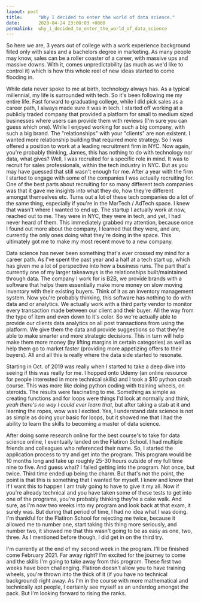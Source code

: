 ```yaml
---
layout: post
title:      "Why I decided to enter the world of data science."
date:       2020-04-24 23:00:03 +0000
permalink:  why_i_decided_to_enter_the_world_of_data_science
---
```



So here we are, 3 years out of college with a work experience background filled only with sales and a bachelors degree in marketing. As many people may know, sales can be a roller coaster of a career, with massive ups and massive downs. With it, comes unpredictability (as much as we'd like to control it) which is how this whole reel of new ideas started to come flooding in. 

While data never spoke to me at birth, technology always has. As a typical millennial, my life is surrounded with tech. So it's been following me my entire life.  Fast forward to graduating college, while I did pick sales as a career path, I always made sure it was in tech. I started off working at a publicly traded company that provided a platform for small to medium sized businesses where users can provide them with reviews (I'm sure you can guess which one). While I enjoyed working for such a big company, with such a big brand. The "relationships" with your "clients" are non existent. I wanted more relationship building that required more strategy. So I was offered a position to work at a leading recruitment firm in NYC. Now again, you're probably thinking, James, this has nothing to do with technology nor data, what gives? Well, I was recruited for a specific role in mind. It was to recruit for sales professionals, within the tech industry in NYC. But as you may have guessed that still wasn't enough for me. After a year with the firm I started to engage with some of the companies I was actually recruiting for. One of the best parts about recruiting for so many different tech companies was that it gave me insights into what they do, how they're different amongst themselves etc. Turns out a lot of these tech companies do a lot of the same thing, especially if you're in the MarTech / AdTech space. I knew that wasn't where I wanted to end up. The startup I actually work at now, reached out to me. They were in NYC, they were in tech, and yet, I had never heard of them. This immediately grabbed my attention, because once I found out more about the company, I learned that they were, and are, currently the only ones doing what they're doing in the space. This ultimately got me to make my most recent move to a new company.

Data science has never been something that's ever crossed my mind for a career path. As I've spent the past year and a half at a tech start up, which has given me a lot of perspective into how a business runs. The part that's currently one of my larger takeaways is the relationships built/maintained through data. The company I work for is B2B, we provide brands with a software that helps them essentially make more money on slow moving inventory with their existing buyers. Think of it as an inventory management system. Now you're probably thinking, this software has nothing to do with data and or analytics. We actually work with a third party vendor to monitor every transaction made between our client and their buyer. All the way from the type of item and even down to it's color. So we're actually able to provide our clients data analytics on all post transactions from using the platform. We give them the data and provide suggestions so that they're able to make smarter and more strategic decisions. This in turn will help make them more money (by lifting margins in certain categories) as well as help them go to market faster (providing more appetizing offers to their buyers). All and all this is really where the data side started to resonate.

Starting in Oct. of 2019 was really when I started to take a deep dive into seeing if this was really for me. I hopped onto Udemy (an online resource for people interested in more technical skills) and I took a $10 python crash course. This was more like doing python coding with training wheels, on steroids. The results were fascinating to me. Something as simple as creating functions and for loops were things I'd look at normally and think, *yeah there's no way I could ever learn that*, but after taking a stab at it and learning the ropes, wow was I excited. Yes, I understand data science is not as simple as doing your basic for loops, but it showed me that I had the ability to learn the skills to becoming a master of data science.

After doing some research online for the best course's to take for data science online, I eventually landed on the Flatiron School. I had multiple friends and colleagues who referenced their name. So, I started the application process to try and get into the program. This program would be 10 months long and take up roughly 25-30 hours outside of my full time nine to five. And guess what? I failed getting into the program. Not once, but twice. Third time ended up being the charm. But that's not the point, the point is that this is something that I wanted for myself. I knew and know that if I want this to happen I am truly going to have to give it my all. Now if you're already technical and you have taken some of these tests to get into one of the programs, you're probably thinking they're a cake walk. And sure, as I'm now two weeks into my program and look back at that exam, it surely was. But during that period of time, I had no idea what I was doing. I'm thankful for the Flatiron School for rejecting me twice, because it allowed me to number one, start taking this thing more seriously, and number two, it showed me that this wasn't going to be as easy as one, two, three. As I mentioned before though, I did get in on the third try.

I'm currently at the end of my second week in the program. I'll be finished come February 2021. Far away right? I'm excited for the journey to come and the skills I'm going to take away from this program. These first two weeks have been challenging. Flatiron doesn't allow you to have training wheels, you're thrown into the thick of it (if you have no technical background) right away. As I'm in the course with more mathematical and technically apt people, I certainly see myself as an underdog amongst the pack. But I'm looking forward to rising the ranks.
